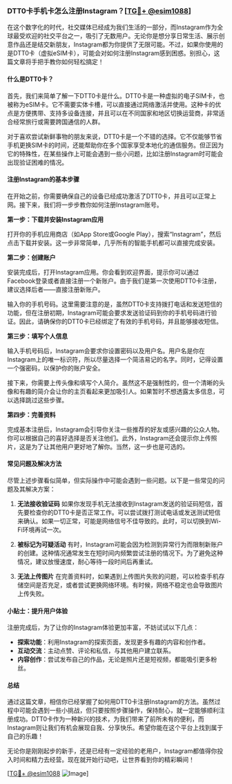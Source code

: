 ### DTT0卡手机卡怎么注册Instagram？[[TG💪+ @esim1088](https://t.me/s/esim1088)]

在这个数字化的时代，社交媒体已经成为我们生活的一部分，而Instagram作为全球最受欢迎的社交平台之一，吸引了无数用户。无论你是想分享日常生活、展示创意作品还是结交新朋友，Instagram都为你提供了无限可能。不过，如果你使用的是DTT0卡（虚拟eSIM卡），可能会对如何注册Instagram感到困惑。别担心，这篇文章将手把手教你如何轻松搞定！

#### 什么是DTT0卡？

首先，我们来简单了解一下DTT0卡是什么。DTT0卡是一种虚拟的电子SIM卡，也被称为eSIM卡。它不需要实体卡槽，可以直接通过网络激活并使用。这种卡的优点是方便携带、支持多设备连接，并且可以在不同国家和地区切换运营商，非常适合经常旅行或需要跨国通信的人群。

对于喜欢尝试新鲜事物的朋友来说，DTT0卡是一个不错的选择。它不仅能够节省手机更换SIM卡的时间，还能帮助你在多个国家享受本地化的通信服务。但正因为它的特殊性，在某些操作上可能会遇到一些小问题，比如注册Instagram时可能会出现验证困难的情况。

#### 注册Instagram的基本步骤

在开始之前，你需要确保自己的设备已经成功激活了DTT0卡，并且可以正常上网。接下来，我们将一步步教你如何注册Instagram账号。

**第一步：下载并安装Instagram应用**

打开你的手机应用商店（如App Store或Google Play），搜索“Instagram”，然后点击下载并安装。这一步非常简单，几乎所有的智能手机都可以直接完成安装。

**第二步：创建账户**

安装完成后，打开Instagram应用。你会看到欢迎界面，提示你可以通过Facebook登录或者直接注册一个新账户。由于我们是第一次使用DTT0卡注册，建议选择后者——直接注册新账户。

输入你的手机号码。这里需要注意的是，虽然DTT0卡支持拨打电话和发送短信的功能，但在注册初期，Instagram可能会要求发送验证码到你的手机号码进行验证。因此，请确保你的DTT0卡已经绑定了有效的手机号码，并且能够接收短信。

**第三步：填写个人信息**

输入手机号码后，Instagram会要求你设置密码以及用户名。用户名是你在Instagram上的唯一标识符，所以尽量选择一个简洁易记的名字。同时，记得设置一个强密码，以保护你的账户安全。

接下来，你需要上传头像和填写个人简介。虽然这不是强制性的，但一个清晰的头像和有趣的简介会让你的主页看起来更加吸引人。如果暂时不想透露太多信息，可以选择跳过这些步骤。

**第四步：完善资料**

完成基本注册后，Instagram会引导你关注一些推荐的好友或感兴趣的公众人物。你可以根据自己的喜好选择是否关注他们。此外，Instagram还会提示你上传照片，这是为了让其他用户更好地了解你。当然，这一步也是可选的。

#### 常见问题及解决方法

尽管上述步骤看似简单，但实际操作中可能会遇到一些问题。以下是一些常见的问题及其解决方案：

1. **无法接收验证码**
   如果你发现手机无法接收到Instagram发送的验证码短信，首先要检查你的DTT0卡是否正常工作。可以尝试拨打测试电话或发送测试短信来确认。如果一切正常，可能是网络信号不佳导致的。此时，可以切换到Wi-Fi环境再试一次。

2. **被标记为可疑活动**
   有时，Instagram可能会因为检测到异常行为而限制新账户的创建。这种情况通常发生在短时间内频繁尝试注册的情况下。为了避免这种情况，建议放慢速度，耐心等待一段时间后再重试。

3. **无法上传图片**
   在完善资料时，如果遇到上传图片失败的问题，可以检查手机存储空间是否充足，或者尝试更换网络环境。有时候，网络不稳定也会导致图片上传失败。

#### 小贴士：提升用户体验

注册完成后，为了让你的Instagram体验更加丰富，不妨试试以下几点：

- **探索功能**：利用Instagram的探索页面，发现更多有趣的内容和创作者。
- **互动交流**：主动点赞、评论和私信，与其他用户建立联系。
- **内容创作**：尝试发布自己的作品，无论是照片还是短视频，都能吸引更多粉丝。

#### 总结

通过这篇文章，相信你已经掌握了如何用DTT0卡注册Instagram的方法。虽然过程中可能会遇到一些小挑战，但只要按照步骤操作，保持耐心，就一定能够顺利注册成功。DTT0卡作为一种新兴的技术，为我们带来了前所未有的便利，而Instagram则让我们有机会展现自我、分享快乐。希望你能在这个平台上找到属于自己的乐趣！

无论你是刚刚起步的新手，还是已经有一定经验的老用户，Instagram都值得你投入时间和精力去经营。现在就开始行动吧，让世界看到你的精彩瞬间！

[[TG💪+ @esim1088](https://t.me/s/esim1088) ![Image](https://i.postimg.cc/4NQfJmqS/Snipaste-2025-05-13-00-14-12.png)]